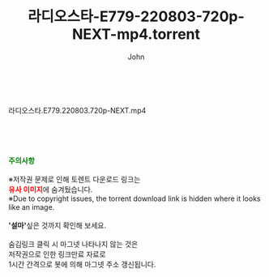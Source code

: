 ﻿---
layout: post
title:  "라디오스타-E779-220803-720p-NEXT-mp4.torrent"
author: John
categories: [ 방송/음악 ]
tags: [  ]
image:  
description: "라디오스타-E779-220803-720p-NEXT-mp4 torrent 정보 공유"
toc: true
toc_sticky: true
---

<br>
<div class="view-img">
<a class="view_image" href="http://torrentmobile60.com/bbs/view_image.php?fn=%2Fdata%2Ffile%2Fmusic%2F3735182707_nEbNRPsx_b78bbe45cc5796d84c37c59f28367a297b98b4a7.jpg" target="_blank"><img alt="" class="img-tag" content="http://torrentmobile60.com/data/file/music/3735182707_nEbNRPsx_b78bbe45cc5796d84c37c59f28367a297b98b4a7.jpg" itemprop="image" src="http://torrentmobile60.com/data/file/music/3735182707_nEbNRPsx_b78bbe45cc5796d84c37c59f28367a297b98b4a7.jpg"/></a></div><div class="view-content" itemprop="description">
<p>라디오스타.E779.220803.720p-NEXT.mp4<br/></p> </div>
    
<br><br><br>
<p data-ke-size="size16"><b><span style="color: green;">주의사항</span></b><br /><br />※저작권 문제로 인해 토렌트 다운로드 링크는<br /><b><span style="color: red;">유사 이미지</span></b>에 숨겨뒀습니다.<br />※Due to copyright issues, the torrent download link is hidden where it looks like an image.<br /><br /><b>'설마'</b>싶은 것까지 확인해 보세요.<br /><br />숨김링크 클릭 시 마그넷 나타나지 않는 것은<br />저작권으로 인한 링크만료 자료로<br />1시간 간격으로 봇에 의해 마그넷 주소 갱신됩니다.</p>
